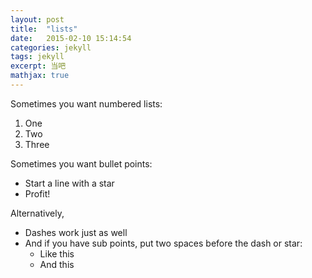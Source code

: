 ```yaml
---
layout: post
title:  "lists"
date:   2015-02-10 15:14:54
categories: jekyll
tags: jekyll
excerpt: 当吧
mathjax: true
---
```


Sometimes you want numbered lists:

1. One
2. Two
3. Three

Sometimes you want bullet points:

* Start a line with a star
* Profit!

Alternatively,

- Dashes work just as well
- And if you have sub points, put two spaces before the dash or star:
  - Like this
  - And this